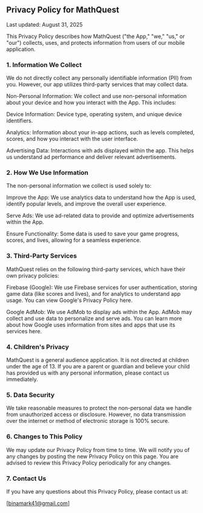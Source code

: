 ## Privacy Policy for MathQuest
Last updated: August 31, 2025

This Privacy Policy describes how MathQuest ("the App," "we," "us," or "our") collects, uses, and protects information from users of our mobile application.

### 1. Information We Collect
We do not directly collect any personally identifiable information (PII) from you. However, our app utilizes third-party services that may collect data.

Non-Personal Information: We collect and use non-personal information about your device and how you interact with the App. This includes:

Device Information: Device type, operating system, and unique device identifiers.

Analytics: Information about your in-app actions, such as levels completed, scores, and how you interact with the user interface.

Advertising Data: Interactions with ads displayed within the app. This helps us understand ad performance and deliver relevant advertisements.

### 2. How We Use Information
The non-personal information we collect is used solely to:

Improve the App: We use analytics data to understand how the App is used, identify popular levels, and improve the overall user experience.

Serve Ads: We use ad-related data to provide and optimize advertisements within the App.

Ensure Functionality: Some data is used to save your game progress, scores, and lives, allowing for a seamless experience.

### 3. Third-Party Services
MathQuest relies on the following third-party services, which have their own privacy policies:

Firebase (Google): We use Firebase services for user authentication, storing game data (like scores and lives), and for analytics to understand app usage. You can view Google's Privacy Policy here.

Google AdMob: We use AdMob to display ads within the App. AdMob may collect and use data to personalize and serve ads. You can learn more about how Google uses information from sites and apps that use its services here.

### 4. Children's Privacy
MathQuest is a general audience application. It is not directed at children under the age of 13. If you are a parent or guardian and believe your child has provided us with any personal information, please contact us immediately.

### 5. Data Security
We take reasonable measures to protect the non-personal data we handle from unauthorized access or disclosure. However, no data transmission over the internet or method of electronic storage is 100% secure.

### 6. Changes to This Policy
We may update our Privacy Policy from time to time. We will notify you of any changes by posting the new Privacy Policy on this page. You are advised to review this Privacy Policy periodically for any changes.

### 7. Contact Us
If you have any questions about this Privacy Policy, please contact us at:

[binamark41@gmail.com]
